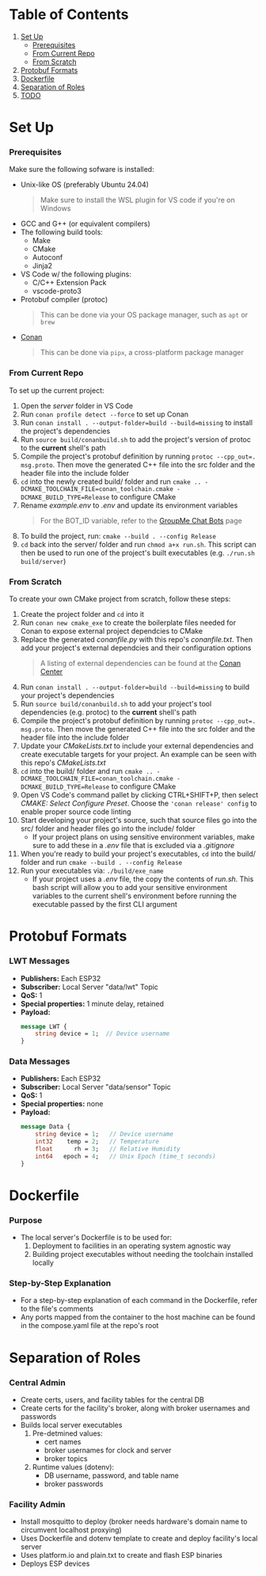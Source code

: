 # Table of Contents
1. [Set Up](#set-up)
    - [Prerequisites](#prerequisites)
    - [From Current Repo](#from-current-repo)
    - [From Scratch](#from-scratch)
3. [Protobuf Formats](#protobuf-formats)
4. [Dockerfile](#dockerfile)
5. [Separation of Roles](#separation-of-roles)
6. [TODO](#todo)

# Set Up
### Prerequisites
Make sure the following sofware is installed:
- Unix-like OS (preferably Ubuntu 24.04)
    > Make sure to install the WSL plugin for VS code if you're on Windows
- GCC and G++ (or equivalent compilers)
- The following build tools:
    - Make
    - CMake
    - Autoconf
    - Jinja2
- VS Code w/ the following plugins:
    - C/C++ Extension Pack
    - vscode-proto3
- Protobuf compiler (protoc)
    > This can be done via your OS package manager, such as `apt` or `brew`
- [Conan](https://conan.io/downloads)
    > This can be done via `pipx`, a cross-platform package manager

### From Current Repo
To set up the current project:
1. Open the *server* folder in VS Code
2. Run `conan profile detect --force` to set up Conan
3. Run `conan install . --output-folder=build --build=missing` to install the project's dependencies
4. Run `source build/conanbuild.sh` to add the project's version of protoc to the **current** shell's path
5. Compile the project's protobuf definition by running `protoc --cpp_out=. msg.proto`. Then move the generated C++ file into the src folder and the header file into the include folder
6. `cd` into the newly created build/ folder and run `cmake .. -DCMAKE_TOOLCHAIN_FILE=conan_toolchain.cmake -DCMAKE_BUILD_TYPE=Release` to configure CMake
7. Rename *example.env* to *.env* and update its environment variables
    > For the BOT_ID variable, refer to the [GroupMe Chat Bots](https://dev.groupme.com/bots) page
8. To build the project, run: `cmake --build . --config Release`
9. `cd` back into the server/ folder and run `chmod a+x run.sh`. This script can then be used to run one of the project's built executables (e.g. `./run.sh build/server`)

### From Scratch
To create your own CMake project from scratch, follow these steps:
1. Create the project folder and `cd` into it
2. Run `conan new cmake_exe` to create the boilerplate files needed for Conan to expose external project dependcies to CMake
3. Replace the generated *conanfile.py* with this repo's *conanfile.txt*. Then add your project's external dependcies and their configuration options
    > A listing of external dependencies can be found at the [Conan Center](https://conan.io/center)
4. Run `conan install . --output-folder=build --build=missing` to build your project's dependencies
5. Run `source build/conanbuild.sh` to add your project's tool dependencies (e.g. protoc) to the **current** shell's path
6. Compile the project's protobuf definition by running `protoc --cpp_out=. msg.proto`. Then move the generated C++ file into the src folder and the header file into the include folder
7. Update your *CMakeLists.txt* to include your external dependencies and create executable targets for your project. An example can be seen with this repo's *CMakeLists.txt* 
8. `cd` into the build/ folder and run `cmake .. -DCMAKE_TOOLCHAIN_FILE=conan_toolchain.cmake -DCMAKE_BUILD_TYPE=Release` to configure CMake
9. Open VS Code's command pallet by clicking CTRL+SHIFT+P, then select *CMAKE: Select Configure Preset*. Choose the `'conan release' config` to enable proper source code linting
10. Start developing your project's source, such that source files go into the src/ folder and header files go into the include/ folder
    - If your project plans on using sensitive environment variables, make sure to add these in a *.env* file  that is excluded via a *.gitignore*
11. When you're ready to build your project's executables, `cd` into the build/ folder and run `cmake --build . --config Release`
12. Run your executables via: `./build/exe_name`
    - If your project uses a *.env* file, the copy the contents of *run.sh*. This bash script will allow you to add your sensitive environment variables to the current shell's environment before running the executable passed by the first CLI argument 

# Protobuf Formats
### LWT Messages
- **Publishers:** Each ESP32
- **Subscriber:** Local Server "data/lwt" Topic
- **QoS:** 1
- **Special properties:** 1 minute delay, retained
- **Payload:**
    ```proto
    message LWT {
        string device = 1;  // Device username
    }
    ```

### Data Messages
- **Publishers:** Each ESP32
- **Subscriber:** Local Server "data/sensor" Topic
- **QoS:** 1
- **Special properties:** none
- **Payload:**
    ```proto
    message Data {
        string device = 1;   // Device username
        int32    temp = 2;   // Temperature
        float      rh = 3;   // Relative Humidity
        int64   epoch = 4;   // Unix Epoch (time_t seconds)
    }
    ```

# Dockerfile
### Purpose
- The local server's Dockerfile is to be used for:
    1. Deployment to facilities in an operating system agnostic way
    2. Building project executables without needing the toolchain installed locally

### Step-by-Step Explanation
- For a step-by-step explanation of each command in the Dockerfile, refer to the file's comments
- Any ports mapped from the container to the host machine can be found in the compose.yaml file at the repo's root 

# Separation of Roles
### Central Admin
- Create certs, users, and facility tables for the central DB 
- Create certs for the facility's broker, along with broker usernames and passwords
- Builds local server executables
    1. Pre-detmined values: 
        - cert names
        - broker usernames for clock and server
        - broker topics
    2. Runtime values (dotenv):
        - DB username, password, and table name 
        - broker passwords 

### Facility Admin
- Install mosquitto to deploy (broker needs hardware's domain name to circumvent localhost proxying)
- Uses Dockerfile and dotenv template to create and deploy facility's local server
- Uses platform.io and plain.txt to create and flash ESP binaries
- Deploys ESP devices
